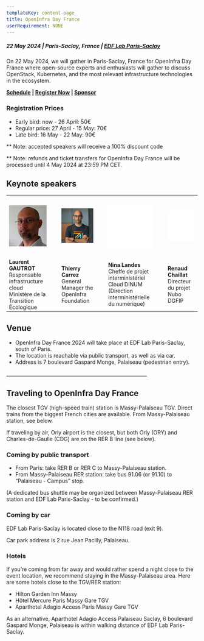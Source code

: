 ```yaml
---
templateKey: content-page
title: OpenInfra Day France
userRequirement: NONE
---
```

##### 22 May 2024 | Paris-Saclay, France | [EDF Lab Paris-Saclay](https://maps.app.goo.gl/sxxPmcTnYe4Dh3f18)

On 22 May 2024, we will gather in Paris-Saclay, France for OpenInfra Day France where open-source experts and enthusiasts will gather to discuss OpenStack, Kubernetes, and the most relevant infrastructure technologies in the ecosystem.

**[Schedule](https://oideurope2024.openinfra.dev/a/schedule#view=calendar&venues=581%2C582%2C584%2C583) | [Register Now](https://oideurope2024.openinfra.dev/#registration=1) | [Sponsor](https://openinfra.dev/events/sponsorship#France)**

### Registration Prices

* Early bird: now - 26 April: 50€
* Regular price: 27 April - 15 May: 70€
* Late bird: 16 May - 22 May: 90€

\*\* Note: accepted speakers will receive a 100% discount code

\*\* Note: refunds and ticket transfers for OpenInfra Day France will be processed until 4 May 2024 at 23:59 PM CET.

## Keynote speakers

<table><tr><td style="max-width:300px;">

![Laurent Gautrot](laurentgautrot-300w.jpg)

</td><td  style="width:5%">&nbsp;</td><td style="max-width:300px;">

![Thierry Carrez](thierrycarrez-300w.jpg)

</td><td  style="width:5%">&nbsp;</td><td style="max-width:300px;">

![](300blank.png)

</td><td  style="width:5%">&nbsp;</td><td style="max-width:300px;">

![](300blank.png)

</td></tr><tr><td style="max-width:300px;"><b>Laurent GAUTROT</b><br/>Responsable infrastructure cloud Ministère de la Transition Écologique</td><td style="max-width:300px;">&nbsp;</td><td style="max-width:300px;"><b>Thierry Carrez</b><br/>General Manager the OpenInfra Foundation</td><td style="width:5%">&nbsp;</td><td style="max-width:300px;"><b>Nina Landes</b><br/>
Cheffe de projet interministériel Cloud DINUM (Direction interministérielle du numérique)</td><td style="width:5%">&nbsp;</td><td style="max-width:300px;"><b>Renaud Chaillat</b><br/>
Directeur du projet Nubo DGFIP</td></tr></table>

## Venue

* OpenInfra Day France 2024 will take place at EDF Lab Paris-Saclay, south of Paris.
* The location is reachable via public transport, as well as via car.
* Address is 7 boulevard Gaspard Monge, Palaiseau (pedestrian entry).

\_\_\_\_\_\_\_\_\_\_\_\_\_\_\_\_\_\_\_\_\_\_\_\_\_\_\_\_\_\_\_\_\_\_\_\_\_\_\_\_\_\_\_\_\_\_\_\_\_\_\_\_\_\_\_\_\_\_

## Traveling to OpenInfra Day France

The closest TGV (high-speed train) station is Massy-Palaiseau TGV. Direct trains from the biggest French cities are available. From Massy-Palaiseau station, see below.

If traveling by air, Orly airport is the closest, but both Orly (ORY) and Charles-de-Gaulle (CDG) are on the RER B line (see below).

### Coming by public transport

* From Paris: take RER B or RER C to Massy-Palaiseau station.
* From Massy-Palaiseau RER station: take bus 91.06 (or 91.10) to “Palaiseau - Campus” stop.

(A dedicated bus shuttle may be organized between Massy-Palaiseau RER station and EDF Lab Paris-Saclay - to be confirmed.)

### Coming by car

EDF Lab Paris-Saclay is located close to the N118 road (exit 9).

Car park address is 2 rue Jean Pacilly, Palaiseau.

### Hotels

If you’re coming from far away and would rather spend a night close to the event location, we recommend staying in the Massy-Palaiseau area. Here are some hotels close to the TGV/RER station:

* Hilton Garden Inn Massy
* Hôtel Mercure Paris Massy Gare TGV
* Aparthotel Adagio Access Paris Massy Gare TGV

As an alternative, Aparthotel Adagio Access Palaiseau Saclay, 6 boulevard Gaspard Monge, Palaiseau is within walking distance of EDF Lab Paris-Saclay.